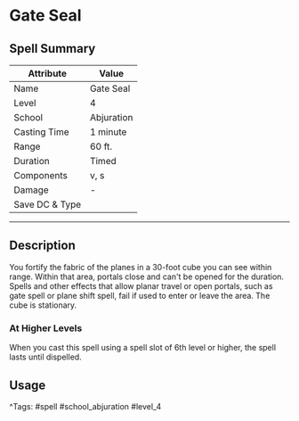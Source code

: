 # Gate Seal

## Spell Summary

| Attribute        | Value                  |
|------------------|------------------------|
| Name             | Gate Seal                 |
| Level            | 4                |
| School           | Abjuration          |
| Casting Time     | 1 minute              |
| Range            | 60 ft.            |
| Duration         | Timed             |
| Components       | v, s             |
| Damage           | -               |
| Save DC & Type   |              |

---

## Description

You fortify the fabric of the planes in a 30-foot cube you can see within range. Within that area, portals close and can't be opened for the duration. Spells and other effects that allow planar travel or open portals, such as gate spell or plane shift spell, fail if used to enter or leave the area. The cube is stationary.

### At Higher Levels
When you cast this spell using a spell slot of 6th level or higher, the spell lasts until dispelled.

## Usage


^Tags: #spell #school_abjuration #level_4